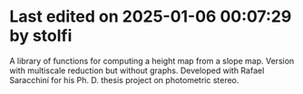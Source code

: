# Last edited on 2025-01-06 00:07:29 by stolfi

A library of functions for computing a height map from a slope map.
Version with multiscale reduction but without graphs. 
Developed with Rafael Saracchiní for his Ph. D. thesis project on photometric stereo.
